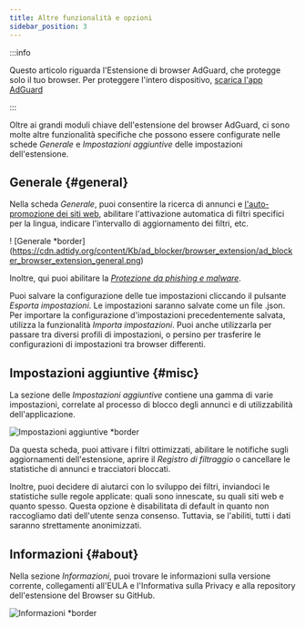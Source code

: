 ```yaml
---
title: Altre funzionalità e opzioni
sidebar_position: 3
---
```


:::info

Questo articolo riguarda l'Estensione di browser AdGuard, che protegge solo il tuo browser. Per proteggere l'intero dispositivo, [scarica l'app AdGuard](https://agrd.io/download-kb-adblock)

:::

Oltre ai grandi moduli chiave dell'estensione del browser AdGuard, ci sono molte altre funzionalità specifiche che possono essere configurate nelle schede _Generale_ e _Impostazioni aggiuntive_ delle impostazioni dell'estensione.

## Generale {#general}

Nella scheda _Generale_, puoi consentire la ricerca di annunci e [l'auto-promozione dei siti web](/general/ad-filtering/search-ads), abilitare l'attivazione automatica di filtri specifici per la lingua, indicare l'intervallo di aggiornamento dei filtri, etc.

! [Generale \*border] (https://cdn.adtidy.org/content/Kb/ad_blocker/browser_extension/ad_blocker_browser_extension_general.png)

Inoltre, qui puoi abilitare la [_Protezione da phishing e malware_](/general/browsing-security).

Puoi salvare la configurazione delle tue impostazioni cliccando il pulsante _Esporta impostazioni_. Le impostazioni saranno salvate come un file .json. Per importare la configurazione d'impostazioni precedentemente salvata, utilizza la funzionalità _Importa impostazioni_. Puoi anche utilizzarla per passare tra diversi profili di impostazioni, o persino per trasferire le configurazioni di impostazioni tra browser differenti.

## Impostazioni aggiuntive {#misc}

La sezione delle _Impostazioni aggiuntive_ contiene una gamma di varie impostazioni, correlate al processo di blocco degli annunci e di utilizzabilità dell'applicazione.

![Impostazioni aggiuntive \*border](https://cdn.adtidy.org/content/Kb/ad_blocker/browser_extension/ad_blocker_browser_extension_additional_settings.png)

Da questa scheda, puoi attivare i filtri ottimizzati, abilitare le notifiche sugli aggiornamenti dell'estensione, aprire il _Registro di filtraggio_ o cancellare le statistiche di annunci e tracciatori bloccati.

Inoltre, puoi decidere di aiutarci con lo sviluppo dei filtri, inviandoci le statistiche sulle regole applicate: quali sono innescate, su quali siti web e quanto spesso. Questa opzione è disabilitata di default in quanto non raccogliamo dati dell'utente senza consenso. Tuttavia, se l'abiliti, tutti i dati saranno strettamente anonimizzati.

## Informazioni {#about}

Nella sezione _Informazioni_, puoi trovare le informazioni sulla versione corrente, collegamenti all'EULA e l'Informativa sulla Privacy e alla repository dell'estensione del Browser su GitHub.

![Informazioni \*border](https://cdn.adtidy.org/content/Kb/ad_blocker/browser_extension/ad_blocker_browser_extension_about.png)

